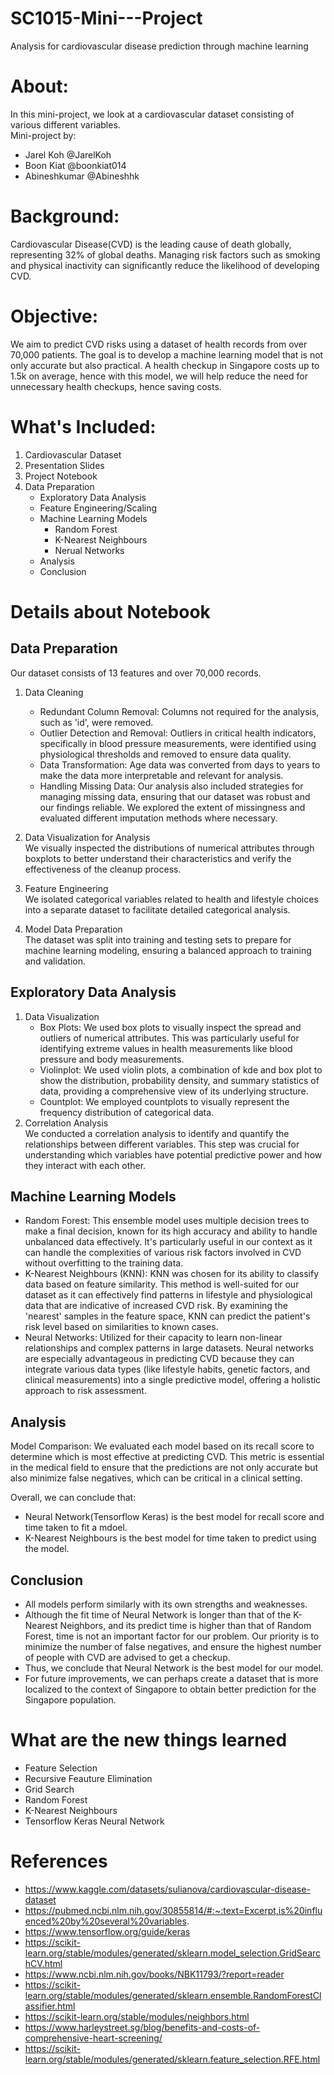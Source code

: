 # SC1015-Mini---Project

Analysis for cardiovascular disease prediction through machine learning

# About:
In this mini-project, we look at a cardiovascular dataset consisting of various different variables.  
Mini-project by:
* Jarel Koh @JarelKoh
* Boon Kiat @boonkiat014
* Abineshkumar @Abineshhk

# Background:
Cardiovascular Disease(CVD) is the leading cause of death globally, representing 32% of global deaths.
Managing risk factors such as smoking and physical inactivity can significantly reduce the likelihood of developing CVD.
# Objective:
We aim to predict CVD risks using a dataset of health records from over 70,000 patients. The goal is to develop a machine learning model that is not only accurate but also practical. A health checkup in Singapore costs up to 1.5k on average, hence with this model, we will help reduce the need for unnecessary health checkups, hence saving costs.
# What's Included:
1. Cardiovascular Dataset
2. Presentation Slides
3. Project Notebook
4. Data Preparation
     * Exploratory Data Analysis
     * Feature Engineering/Scaling
     * Machine Learning Models
         * Random Forest
         * K-Nearest Neighbours
         * Nerual Networks
     * Analysis
     * Conclusion
# Details about Notebook
## Data Preparation 
Our dataset consists of 13 features and over 70,000 records.  
1. Data Cleaning  
    * Redundant Column Removal: Columns not required for the analysis, such as 'id', were removed.
    * Outlier Detection and Removal: Outliers in critical health indicators, specifically in blood pressure measurements, were identified using physiological thresholds and removed to ensure data quality.
    * Data Transformation: Age data was converted from days to years to make the data more interpretable and relevant for analysis.
    * Handling Missing Data: Our analysis also included strategies for managing missing data, ensuring that our dataset was robust and our findings reliable. We explored the extent of missingness and evaluated different imputation methods where necessary.
2. Data Visualization for Analysis  
We visually inspected the distributions of numerical attributes through boxplots to better understand their characteristics and verify the effectiveness of the cleanup process.

3. Feature Engineering  
We isolated categorical variables related to health and lifestyle choices into a separate dataset to facilitate detailed categorical analysis.

4. Model Data Preparation  
The dataset was split into training and testing sets to prepare for machine learning modeling, ensuring a balanced approach to training and validation.

## Exploratory Data Analysis
1. Data Visualization  
   * Box Plots: We used box plots to visually inspect the spread and outliers of numerical attributes. This was particularly useful for identifying extreme values in health measurements like blood pressure and body measurements.
   * Violinplot: We used violin plots, a combination of kde and box plot to show the distribution, probability density, and summary statistics of data, providing a comprehensive view of its underlying structure.
   * Countplot: We employed countplots to visually represent the frequency distribution of categorical data. 
2. Correlation Analysis  
We conducted a correlation analysis to identify and quantify the relationships between different variables. This step was crucial for understanding which variables have potential predictive power and how they interact with each other.

## Machine Learning Models
*  Random Forest: This ensemble model uses multiple decision trees to make a final decision, known for its high accuracy and ability to handle unbalanced data effectively. It's particularly useful in our context as it can handle the complexities of various risk factors involved in CVD without overfitting to the training data.
*  K-Nearest Neighbours (KNN): KNN was chosen for its ability to classify data based on feature similarity. This method is well-suited for our dataset as it can effectively find patterns in lifestyle and physiological data that are indicative of increased CVD risk. By examining the 'nearest' samples in the feature space, KNN can predict the patient's risk level based on similarities to known cases.
*  Neural Networks: Utilized for their capacity to learn non-linear relationships and complex patterns in large datasets. Neural networks are especially advantageous in predicting CVD because they can integrate various data types (like lifestyle habits, genetic factors, and clinical measurements) into a single predictive model, offering a holistic approach to risk assessment.
## Analysis  
Model Comparison: We evaluated each model based on its recall score to determine which is most effective at predicting CVD. This metric is essential in the medical field to ensure that the predictions are not only accurate but also minimize false negatives, which can be critical in a clinical setting.

Overall, we can conclude that:
*  Neural Network(Tensorflow Keras) is the best model for recall score and time taken to fit a mdoel.
*  K-Nearest Neighbours is the best model for time taken to predict using the model.

## Conclusion

*  All models perform similarly with its own strengths and weaknesses.
*  Although the fit time of Neural Network is longer than that of the K-Nearest Neighbors, and its predict time is higher than that of Random Forest, time is not an important factor for our problem. Our priority is to minimize the number of false negatives, and ensure the highest number of people with CVD are advised to get a checkup.
*  Thus, we conclude that Neural Network is the best model for our model.
*  For future improvements, we can perhaps create a dataset that is more localized to the context of Singapore to obtain better prediction for the Singapore population.

# What are the new things learned
*  Feature Selection
*  Recursive Feauture Elimination
*  Grid Search
*  Random Forest
*  K-Nearest Neighbours
*  Tensorflow Keras Neural Network

# References
*  https://www.kaggle.com/datasets/sulianova/cardiovascular-disease-dataset
*  https://pubmed.ncbi.nlm.nih.gov/30855814/#:~:text=Excerpt,is%20influenced%20by%20several%20variables.
*  https://www.tensorflow.org/guide/keras
*  https://scikit-learn.org/stable/modules/generated/sklearn.model_selection.GridSearchCV.html
*  https://www.ncbi.nlm.nih.gov/books/NBK11793/?report=reader
*  https://scikit-learn.org/stable/modules/generated/sklearn.ensemble.RandomForestClassifier.html
*  https://scikit-learn.org/stable/modules/neighbors.html
*  https://www.harleystreet.sg/blog/benefits-and-costs-of-comprehensive-heart-screening/
*  https://scikit-learn.org/stable/modules/generated/sklearn.feature_selection.RFE.html

